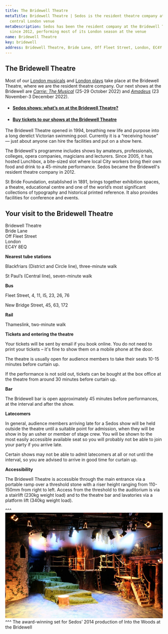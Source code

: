 ```yaml
---
title: The Bridewell Theatre
metaTitle: Bridewell Theatre | Sedos is the resident theatre company at this
  central London venue
metaDescription: Sedos has been the resident company at the Bridewell Theatre
  since 2012, performing most of its London season at the venue
name: Bridewell Theatre
key: bridewell
address: Bridewell Theatre, Bride Lane, Off Fleet Street, London, EC4Y 8EQ
---
```

## The Bridewell Theatre

Most of our [London musicals](https://sedos.co.uk/whats-on) and [London plays](https://sedos.co.uk/whats-on) take place at the Bridewell Theatre, where we are the resident theatre company. Our next shows at the Bridewell are *[Carrie: The Musical](https://sedos.co.uk/shows/2022-carrie-the-musical)* (25-29 October 2022) and *[Amadeus](https://www.sedos.co.uk/shows/2022-amadeus)* (23 November-3 December 2022).

* #### [Sedos shows: what’s on at the Bridewell Theatre?](https://sedos.co.uk/whats-on)
* #### [Buy tickets to our shows at the Bridewell Theatre](https://sedos.ticketsolve.com/shows)

The Bridewell Theatre opened in 1994, breathing new life and purpose into a long derelict Victorian swimming pool. Currently it is a “receiving house” — just about anyone can hire the facilities and put on a show here.

The Bridewell's programme includes shows by amateurs, professionals, colleges, opera companies, magicians and lecturers. Since 2005, it has hosted Lunchbox, a bite-sized slot where local City workers bring their own food and drink to a 45-minute performance. Sedos became the Bridewell's resident theatre company in 2012.

St Bride Foundation, established in 1891, brings together exhibition spaces, a theatre, educational centre and one of the world’s most significant collections of typography and historical printed reference. It also provides facilities for conference and events.

## Your visit to the Bridewell Theatre

Bridewell Theatre\
Bride Lane\
Off Fleet Street\
London\
EC4Y 8EQ

**Nearest tube stations**

Blackfriars (District and Circle line), three-minute walk

St Paul’s (Central line), seven-minute walk

**Bus**

Fleet Street, 4, 11, I5, 23, 26, 76

New Bridge Street, 45, 63, 172

**Rail**

Thameslink, two-minute walk

**Tickets and entering the theatre**

Your tickets will be sent by email if you book online. You do not need to print your tickets – it's fine to show them on a mobile phone at the door.

The theatre is usually open for audience members to take their seats 10-15 minutes before curtain up.

If the performance is not sold out, tickets can be bought at the box office at the theatre from around 30 minutes before curtain up.

**Bar**

The Bridewell bar is open approximately 45 minutes before performances, at the interval and after the show.

**Latecomers**

In general, audience members arriving late for a Sedos show will be held outside the theatre until a suitable point for admission, when they will be show in by an usher or member of stage crew. You will be shown to the most easily accessible available seat so you will probably not be able to join your party if you arrive late.

Certain shows may not be able to admit latecomers at all or not until the interval, so you are advised to arrive in good time for curtain up.

**Accessibility**

The Bridewell Theatre is accessible through the main entrance via a portable ramp over a threshold stone with a riser height ranging from 110-150mm from right to left. Access from the threshold to the auditorium is via a stairlift (230kg weight load) and to the theatre bar and lavatories via a platform lift (340kg weight load).

^^^ ![Bridewell Theatre: set for Sedos’ 2014 production of Into the Woods](/assets/14516771093_8396f98cf1_c.jpg)
^^^ The award-winning set for Sedos’ 2014 production of Into the Woods at the Bridewell